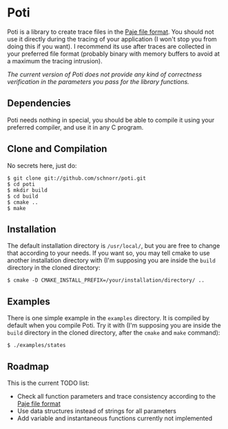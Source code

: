 Poti 
====

Poti is a library to create trace files in the [Paje file
format](http://paje.sf.net). You should not use it directly during the
tracing of your application (I won't stop you from doing this if you
want). I recommend its use after traces are collected in your
preferred file format (probably binary with memory buffers to avoid at
a maximum the tracing intrusion).

*The current version of Poti does not provide any kind of correctness
verification in the parameters you pass for the library functions.*

Dependencies
------------

Poti needs nothing in special, you should be able to compile it using
your preferred compiler, and use it in any C program.

Clone and Compilation
---------------------

No secrets here, just do:

    $ git clone git://github.com/schnorr/poti.git
    $ cd poti
    $ mkdir build
    $ cd build
    $ cmake ..
    $ make

Installation
------------

The default installation directory is `/usr/local/`, but you are free
to change that according to your needs. If you want so, you may tell
cmake to use another installation directory with (I'm supposing you
are inside the `build` directory in the cloned directory:

    $ cmake -D CMAKE_INSTALL_PREFIX=/your/installation/directory/ ..

Examples
--------

There is one simple example in the `examples` directory. It is
compiled by default when you compile Poti. Try it with (I'm supposing
you are inside the `build` directory in the cloned directory, after
the `cmake` and `make` command):

    $ ./examples/states

Roadmap
-------

This is the current TODO list:

* Check all function parameters and trace consistency according to the [Paje file format](http://paje.sf.net)
* Use data structures instead of strings for all parameters
* Add variable and instantaneous functions currently not implemented